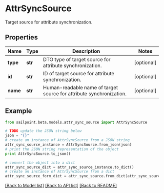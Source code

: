 # AttrSyncSource

Target source for attribute synchronization.

## Properties

Name | Type | Description | Notes
------------ | ------------- | ------------- | -------------
**type** | **str** | DTO type of target source for attribute synchronization. | [optional] 
**id** | **str** | ID of target source for attribute synchronization. | [optional] 
**name** | **str** | Human-readable name of target source for attribute synchronization. | [optional] 

## Example

```python
from sailpoint.beta.models.attr_sync_source import AttrSyncSource

# TODO update the JSON string below
json = "{}"
# create an instance of AttrSyncSource from a JSON string
attr_sync_source_instance = AttrSyncSource.from_json(json)
# print the JSON string representation of the object
print AttrSyncSource.to_json()

# convert the object into a dict
attr_sync_source_dict = attr_sync_source_instance.to_dict()
# create an instance of AttrSyncSource from a dict
attr_sync_source_form_dict = attr_sync_source.from_dict(attr_sync_source_dict)
```
[[Back to Model list]](../README.md#documentation-for-models) [[Back to API list]](../README.md#documentation-for-api-endpoints) [[Back to README]](../README.md)


